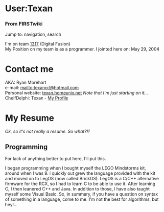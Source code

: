 # User:Texan

### From FIRSTwiki

Jump to: navigation, search

I'm on team [1317](1317 "1317" ) (Digital Fusion)  
My Position on my team is as a programmer. I jointed here on: May 29, 2004  


# Contact me

AKA: Ryan Morehart  
e-mail: [mailto:texancd@hotmail.com](mailto:texancd@hotmail.com
"mailto:texancd@hotmail.com" )  
Personal website:
[texan.homeunix.net](http://texan.homeunix.net/texan2/index.html
"http://texan.homeunix.net/texan2/index.html" ) _Note that I'm just starting
on it..._  
CheifDelphi: Texan - [My
Profile](http://www.chiefdelphi.com/forums/member.php?u=6146
"http://www.chiefdelphi.com/forums/member.php?u=6146" )  


# My Resume

_Ok, so it's not really a resume. So what?!?_


## Programming

For lack of anything better to put here, I'll put this.

I began programming when I bought myself the LEGO Mindstorms kit, around when
I was 9. I quickly out grew the language provided with the kit and moved on to
LegOS (now called BrickOS). LegOS is a C/C++ alternative firmware for the RCX,
so I had to learn C to be able to use it. After learning C, I then leanered
C++ and Java. In addition to those, I have also taught myself some Visual
Basic. So, in summary, if you have a question on syntax of something in a
language, come to me. I'm not the best for algorithms, but hey!...

